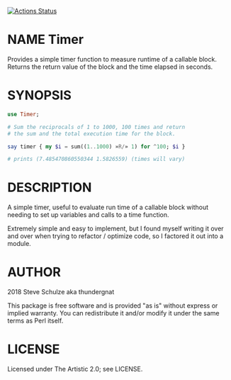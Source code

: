 [![Actions Status](https://github.com/thundergnat/Timer/actions/workflows/test.yml/badge.svg)](https://github.com/thundergnat/Timer/actions)

NAME Timer
==========

Provides a simple timer function to measure runtime of a callable block. Returns the return value of the block and the time elapsed in seconds.

SYNOPSIS
========

```raku
use Timer;

# Sum the reciprocals of 1 to 1000, 100 times and return
# the sum and the total execution time for the block.

say timer { my $i = sum((1..1000) »R/» 1) for ^100; $i }

# prints (7.485470860550344 1.5826559) (times will vary)
```

DESCRIPTION
===========

A simple timer, useful to evaluate run time of a callable block without needing to set up variables and calls to a time function.

Extremely simple and easy to implement, but I found myself writing it over and over when trying to refactor / optimize code, so I factored it out into a module.

AUTHOR
======

2018 Steve Schulze aka thundergnat

This package is free software and is provided "as is" without express or implied warranty. You can redistribute it and/or modify it under the same terms as Perl itself.

LICENSE
=======

Licensed under The Artistic 2.0; see LICENSE.

